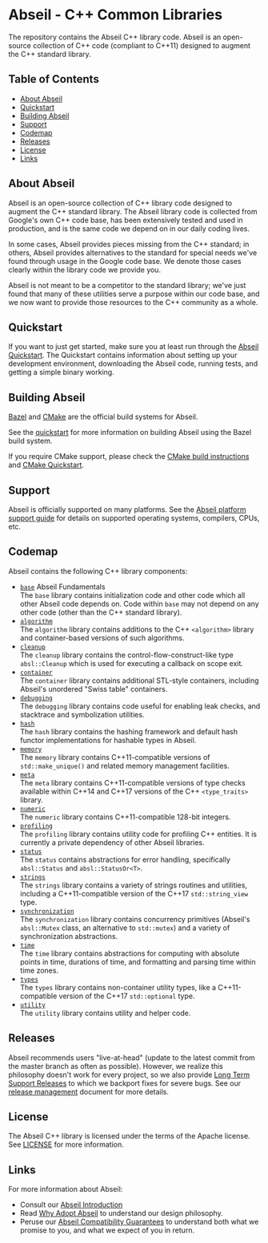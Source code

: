 # Abseil - C++ Common Libraries 
 
The repository contains the Abseil C++ library code. Abseil is an open-source 
collection of C++ code (compliant to C++11) designed to augment the C++ 
standard library. 
 
## Table of Contents 
 
- [About Abseil](#about) 
- [Quickstart](#quickstart) 
- [Building Abseil](#build) 
- [Support](#support)
- [Codemap](#codemap) 
- [Releases](#releases)
- [License](#license) 
- [Links](#links) 
 
<a name="about"></a> 
## About Abseil 
 
Abseil is an open-source collection of C++ library code designed to augment 
the C++ standard library. The Abseil library code is collected from Google's 
own C++ code base, has been extensively tested and used in production, and 
is the same code we depend on in our daily coding lives. 
 
In some cases, Abseil provides pieces missing from the C++ standard; in 
others, Abseil provides alternatives to the standard for special needs 
we've found through usage in the Google code base. We denote those cases 
clearly within the library code we provide you. 
 
Abseil is not meant to be a competitor to the standard library; we've 
just found that many of these utilities serve a purpose within our code 
base, and we now want to provide those resources to the C++ community as 
a whole. 
 
<a name="quickstart"></a> 
## Quickstart 
 
If you want to just get started, make sure you at least run through the 
[Abseil Quickstart](https://abseil.io/docs/cpp/quickstart). The Quickstart 
contains information about setting up your development environment, downloading 
the Abseil code, running tests, and getting a simple binary working. 
 
<a name="build"></a> 
## Building Abseil 
 
[Bazel](https://bazel.build) and [CMake](https://cmake.org/) are the official
build systems for Abseil.
 
See the [quickstart](https://abseil.io/docs/cpp/quickstart) for more information
on building Abseil using the Bazel build system.
 
If you require CMake support, please check the [CMake build
instructions](CMake/README.md) and [CMake
Quickstart](https://abseil.io/docs/cpp/quickstart-cmake).

## Support

Abseil is officially supported on many platforms. See the [Abseil
platform support
guide](https://abseil.io/docs/cpp/platforms/platforms) for details on
supported operating systems, compilers, CPUs, etc.

## Codemap 
 
Abseil contains the following C++ library components: 
 
* [`base`](absl/base/) Abseil Fundamentals 
  <br /> The `base` library contains initialization code and other code which 
  all other Abseil code depends on. Code within `base` may not depend on any 
  other code (other than the C++ standard library). 
* [`algorithm`](absl/algorithm/) 
  <br /> The `algorithm` library contains additions to the C++ `<algorithm>` 
  library and container-based versions of such algorithms. 
* [`cleanup`](absl/cleanup/)
  <br /> The `cleanup` library contains the control-flow-construct-like type
  `absl::Cleanup` which is used for executing a callback on scope exit.
* [`container`](absl/container/) 
  <br /> The `container` library contains additional STL-style containers, 
  including Abseil's unordered "Swiss table" containers. 
* [`debugging`](absl/debugging/) 
  <br /> The `debugging` library contains code useful for enabling leak 
  checks, and stacktrace and symbolization utilities. 
* [`hash`](absl/hash/) 
  <br /> The `hash` library contains the hashing framework and default hash 
  functor implementations for hashable types in Abseil. 
* [`memory`](absl/memory/) 
  <br /> The `memory` library contains C++11-compatible versions of 
  `std::make_unique()` and related memory management facilities. 
* [`meta`](absl/meta/) 
  <br /> The `meta` library contains C++11-compatible versions of type checks 
  available within C++14 and C++17 versions of the C++ `<type_traits>` library. 
* [`numeric`](absl/numeric/) 
  <br /> The `numeric` library contains C++11-compatible 128-bit integers. 
* [`profiling`](absl/profiling/)
  <br /> The `profiling` library contains utility code for profiling C++
  entities.  It is currently a private dependency of other Abseil libraries.
* [`status`](absl/status/)
  <br /> The `status` contains abstractions for error handling, specifically
  `absl::Status` and `absl::StatusOr<T>`.
* [`strings`](absl/strings/) 
  <br /> The `strings` library contains a variety of strings routines and 
  utilities, including a C++11-compatible version of the C++17 
  `std::string_view` type. 
* [`synchronization`](absl/synchronization/) 
  <br /> The `synchronization` library contains concurrency primitives (Abseil's 
  `absl::Mutex` class, an alternative to `std::mutex`) and a variety of 
  synchronization abstractions. 
* [`time`](absl/time/) 
  <br /> The `time` library contains abstractions for computing with absolute 
  points in time, durations of time, and formatting and parsing time within 
  time zones. 
* [`types`](absl/types/) 
  <br /> The `types` library contains non-container utility types, like a 
  C++11-compatible version of the C++17 `std::optional` type. 
* [`utility`](absl/utility/) 
  <br /> The `utility` library contains utility and helper code. 
 
## Releases

Abseil recommends users "live-at-head" (update to the latest commit from the
master branch as often as possible). However, we realize this philosophy doesn't
work for every project, so we also provide [Long Term Support
Releases](https://github.com/abseil/abseil-cpp/releases) to which we backport
fixes for severe bugs. See our [release
management](https://abseil.io/about/releases) document for more details.

## License 
 
The Abseil C++ library is licensed under the terms of the Apache 
license. See [LICENSE](LICENSE) for more information. 
 
## Links 
 
For more information about Abseil: 
 
* Consult our [Abseil Introduction](https://abseil.io/about/intro) 
* Read [Why Adopt Abseil](https://abseil.io/about/philosophy) to understand our 
  design philosophy. 
* Peruse our 
  [Abseil Compatibility Guarantees](https://abseil.io/about/compatibility) to 
  understand both what we promise to you, and what we expect of you in return. 
